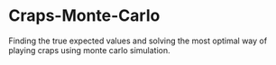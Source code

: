 # Craps-Monte-Carlo
Finding the true expected values and solving the most optimal way of playing craps using monte carlo simulation.
